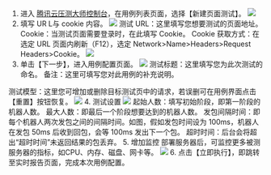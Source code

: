1. 进入 [腾讯云压测大师控制台](https://console.cloud.tencent.com/wetest/master/testcase)，在用例列表页面，选择【新建页面测试】。
![](//mc.qcloudimg.com/static/img/3ed39349c9f84251fa572e53a69f9350/image.png)
2. 填写 UR L与 cookie 内容。
![](//mc.qcloudimg.com/static/img/0108742911896910c273ec78024a07ac/image.png)
测试 URL：这里填写您想要测试的页面地址。
Cookie：当测试页面需要登录时，在此填写 Cookie。
Cookie 获取方式：在选定 URL 页面内刷新（F12），选定 Network>Name>Headers>Request Headers>Cookie。
![](//mc.qcloudimg.com/static/img/6cd0a28ea07bd96d2f654b4ca76e9320/image.png)
3. 单击【下一步】，进入用例配置页面。
![](//mc.qcloudimg.com/static/img/062dc5bb165a57f928125cb82fadfe72/image.png)
测试标题：这里填写您为此次测试的命名。
备注：这里可填写您对此用例的补充说明。

测试模型：这里您可增加或删除目标测试页中的请求，若误删可在用例界面点击【重置】按钮恢复。
![](//mc.qcloudimg.com/static/img/49950a4029753b14ab9d13f63ffdbb71/image.png)
4. 测试设置
![](//mc.qcloudimg.com/static/img/d33f36d8e06f3979710dbf891789160c/image.png)
起始人数：填写初始阶段，即第一阶段的机器人数。
最大人数：即最后一个阶段想要达到的机器人数。
发包间隔时间：即每个机器人两次发包之间的间隔时间。如图，假如发包时间设为 100ms，机器人在发包 50ms 后收到回包，会等 100ms 发出下一个包。
超时时间：后台会将超出“超时时间”未返回结果的包丢弃。
5. 增加监控
部署服务器后，可监控更多被测服务器的指标，如CPU、内存、磁盘、网卡等。
![](//mc.qcloudimg.com/static/img/64a14ce08454465864073968ab969604/image.png)
6. 点击【立即执行】，即跳转至实时报告页面，完成本次用例配置。
